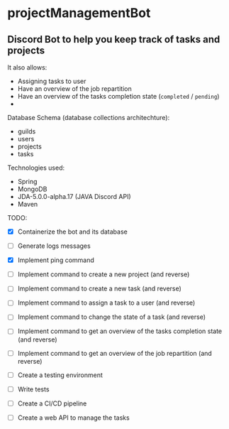 # projectManagementBot

## Discord Bot to help you keep track of tasks and projects

It also allows:
- Assigning tasks to user
- Have an overview of the job repartition
- Have an overview of the tasks completion state (`completed` / `pending`)
-

Database Schema (database collections architechture):
- guilds
- users
- projects
- tasks

Technologies used:
- Spring
- MongoDB
- JDA-5.0.0-alpha.17 (JAVA Discord API)
- Maven

TODO:
- [x] Containerize the bot and its database
- [ ] Generate logs messages
- [x] Implement ping command
- [ ] Implement command to create a new project (and reverse)
- [ ] Implement command to create a new task (and reverse)
- [ ] Implement command to assign a task to a user (and reverse)
- [ ] Implement command to change the state of a task (and reverse)
- [ ] Implement command to get an overview of the tasks completion state (and reverse)
- [ ] Implement command to get an overview of the job repartition (and reverse)
- [ ] Create a testing environment
- [ ] Write tests
- [ ] Create a CI/CD pipeline
- [ ] Create a web API to manage the tasks

